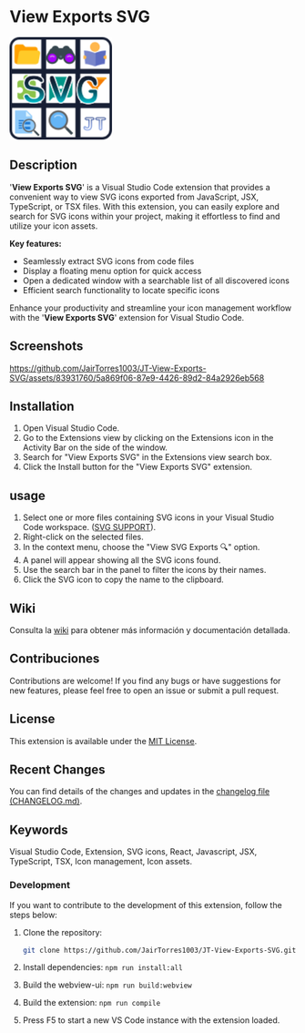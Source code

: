 # View Exports SVG

<img src="./assets/JT View Exports SVG - ICON.png" alt="Logo View Exports SVG" width="180" height="180">

## Description

'**View Exports SVG**' is a Visual Studio Code extension that provides a convenient way to view SVG icons exported from JavaScript, JSX, TypeScript, or TSX files. With this extension, you can easily explore and search for SVG icons within your project, making it effortless to find and utilize your icon assets.

**Key features:**

- Seamlessly extract SVG icons from code files
- Display a floating menu option for quick access
- Open a dedicated window with a searchable list of all discovered icons
- Efficient search functionality to locate specific icons

Enhance your productivity and streamline your icon management workflow with the '**View Exports SVG**' extension for Visual Studio Code.

## Screenshots

https://github.com/JairTorres1003/JT-View-Exports-SVG/assets/83931760/5a869f06-87e9-4426-89d2-84a2926eb568

## Installation

1. Open Visual Studio Code.
2. Go to the Extensions view by clicking on the Extensions icon in the Activity Bar on the side of the window.
3. Search for "View Exports SVG" in the Extensions view search box.
4. Click the Install button for the "View Exports SVG" extension.

## usage

1. Select one or more files containing SVG icons in your Visual Studio Code workspace. ([SVG SUPPORT](SVG%20SUPPORT.md)).
2. Right-click on the selected files.
3. In the context menu, choose the "View SVG Exports 🔍" option.
4. A panel will appear showing all the SVG icons found.
5. Use the search bar in the panel to filter the icons by their names.
6. Click the SVG icon to copy the name to the clipboard.

## Wiki

Consulta la [wiki](https://github.com/JairTorres1003/JT-View-Exports-SVG/wiki) para obtener más información y documentación detallada.

## Contribuciones

Contributions are welcome! If you find any bugs or have suggestions for new features, please feel free to open an issue or submit a pull request.

## License

This extension is available under the [MIT License](LICENSE).

## Recent Changes

You can find details of the changes and updates in the [changelog file (CHANGELOG.md)](CHANGELOG.md).

## Keywords

Visual Studio Code, Extension, SVG icons, React, Javascript, JSX, TypeScript, TSX, Icon management, Icon assets.

### Development

If you want to contribute to the development of this extension, follow the steps below:

1. Clone the repository:

   ```bash
   git clone https://github.com/JairTorres1003/JT-View-Exports-SVG.git
   ```

2. Install dependencies: `npm run install:all`
3. Build the webview-ui: `npm run build:webview`
4. Build the extension: `npm run compile`
5. Press F5 to start a new VS Code instance with the extension loaded.
